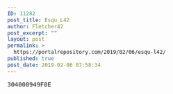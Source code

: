 ```yaml
---
ID: 11282
post_title: Esqu L42
author: Fletcher42
post_excerpt: ""
layout: post
permalink: >
  https://portalrepository.com/2019/02/06/esqu-l42/
published: true
post_date: 2019-02-06 07:58:34
---
```

<pre>304008949F0E</pre>